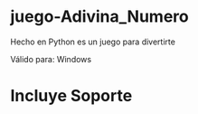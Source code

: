 # juego-Adivina_Numero
Hecho en Python es un juego para divertirte

Válido para: Windows
# Incluye Soporte
